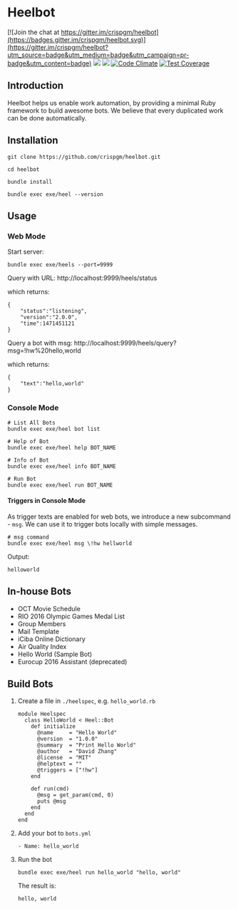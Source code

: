 # Heelbot

[![Join the chat at https://gitter.im/crispgm/heelbot](https://badges.gitter.im/crispgm/heelbot.svg)](https://gitter.im/crispgm/heelbot?utm_source=badge&utm_medium=badge&utm_campaign=pr-badge&utm_content=badge)
![](https://img.shields.io/badge/license-MIT-blue.svg)
[![](https://api.travis-ci.org/crispgm/heelbot.svg)](https://travis-ci.org/crispgm/heelbot)
[![Code Climate](https://codeclimate.com/github/crispgm/heelbot/badges/gpa.svg)](https://codeclimate.com/github/crispgm/heelbot)
[![Test Coverage](https://codeclimate.com/github/crispgm/heelbot/badges/coverage.svg)](https://codeclimate.com/github/crispgm/heelbot/coverage)

## Introduction

Heelbot helps us enable work automation, by providing a minimal Ruby framework to build awesome bots. We believe that every duplicated work can be done automatically.

## Installation

```
git clone https://github.com/crispgm/heelbot.git

cd heelbot

bundle install

bundle exec exe/heel --version
```

## Usage

### Web Mode

Start server:

```
bundle exec exe/heels --port=9999
```

Query with URL: http://localhost:9999/heels/status

which returns:

```
{
    "status":"listening",
    "version":"2.0.0",
    "time":1471451121
}
```

Query a bot with msg: http://localhost:9999/heels/query?msg=!hw%20hello,world

which returns:

```
{
    "text":"hello,world"
}
```

### Console Mode

```
# List All Bots
bundle exec exe/heel bot list

# Help of Bot
bundle exec exe/heel help BOT_NAME

# Info of Bot
bundle exec exe/heel info BOT_NAME

# Run Bot
bundle exec exe/heel run BOT_NAME
```

#### Triggers in Console Mode

As trigger texts are enabled for web bots, we introduce a new subcommand - `msg`. We can use it to trigger bots locally with simple messages.

```
# msg command
bundle exec exe/heel msg \!hw hellworld
```

Output:

```
helloworld
```

## In-house Bots

* OCT Movie Schedule
* RIO 2016 Olympic Games Medal List
* Group Members
* Mail Template
* iCiba Online Dictionary
* Air Quality Index
* Hello World (Sample Bot)
* Eurocup 2016 Assistant (deprecated)

## Build Bots

1. Create a file in ```./heelspec```, e.g. ```hello_world.rb```

    ```
    module Heelspec
      class HelloWorld < Heel::Bot
        def initialize
          @name     = "Hello World"
          @version  = "1.0.0"
          @summary  = "Print Hello World"
          @author   = "David Zhang"
          @license  = "MIT"
          @helptext = ""
          @triggers = ["!hw"]
        end

        def run(cmd)
          @msg = get_param(cmd, 0)
          puts @msg
        end
      end
    end
    ```

2. Add your bot to ```bots.yml```

    ```
    - Name: hello_world
    ```

3. Run the bot

    ```
    bundle exec exe/heel run hello_world "hello, world"
    ```

    The result is:

    ```
    hello, world
    ```